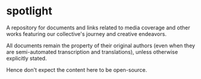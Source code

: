# spotlight
A repository for documents and links related to media coverage and other works featuring our collective's journey and creative endeavors.

All documents remain the property of their original authors (even when they are semi-automated transcription and translations), unless otherwise explicitly stated.

Hence don't expect the content here to be open-source.
